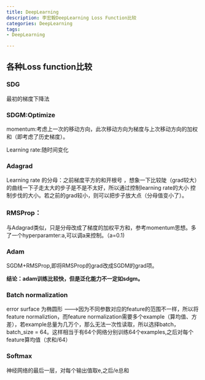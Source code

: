 ```yaml
---
title: DeepLearning
description: 李宏毅DeepLearning Loss Function比较
categories: DeepLearning
tags:
- DeepLearning

---
```


## 各种Loss function比较

### SDG

最初的梯度下降法

### SDGM:Optimize

momentum:考虑上一次的移动方向，此次移动方向为梯度与上次移动方向的加权和（即考虑了历史梯度）。

Learning rate:随时间变化

### Adagrad

Learning rate 的分母：之前梯度平方的和开根号 ，想象一下比较陡（grad较大）的曲线一下子走太大的步子是不是不太好，所以通过控制learning rate的大小 控制步伐的大小。若之前的grad较小，则可以把步子放大点（分母值变小了）。 

### RMSProp：

与Adagrad类似，只是分母改成了梯度的加权平方和，参考momentum思想。多了一个hyperparamter:a,可以调a来控制。（a=0.1)

### Adam

SGDM+RMSProp,即将RMSProp的grad改成SGDM的grad项。

**结论：adam训练比较快，但是泛化能力不一定如sdgm。**



### Batch normalization

error surface 为椭圆形 --->因为不同参数对应的feature的范围不一样，所以将feature normaliztion，而feature normalization需要多个example（算均值、方差），若example总量为几万个，那么无法一次性读取，所以选择batch，batch_size = 64。这样相当于有64个网络分别训练64个examples,之后对每个feature算均值（求和/64）

### Softmax

神经网络的最后一层，对每个输出值取e,之后/e总和